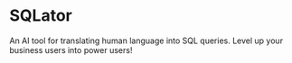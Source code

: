 # SQLator
An AI tool for translating human language into SQL queries. Level up your business users into power users!
